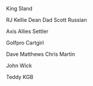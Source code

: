 King Sland

RJ
Kellie
Dean
Dad
Scott
Russian

Axis
Allies
Settler

Golfpro
Cartgirl

Dave Matthews
Chris Martin

John Wick

Teddy KGB